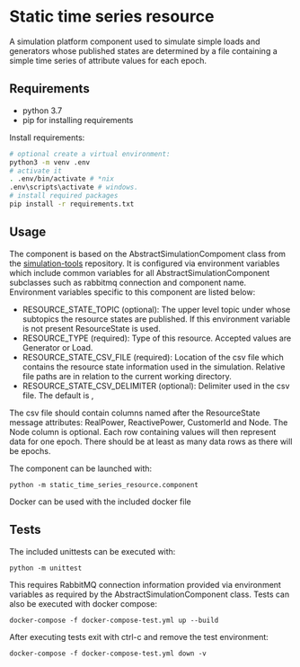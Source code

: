 # Static time series resource

A simulation platform component used to simulate simple loads and generators whose published states are determined by a file containing a simple time series of attribute values for each epoch.

## Requirements

- python 3.7
- pip for installing requirements

Install requirements:

```bash
# optional create a virtual environment:
python3 -m venv .env
# activate it
. .env/bin/activate # *nix
.env\scripts\activate # windows.
# install required packages
pip install -r requirements.txt
```

## Usage

The component is based on the AbstractSimulationCompoment class from the [simulation-tools](https://github.com/simcesplatform/simulation-tools)
 repository. It is configured via environment variables which include common variables for all AbstractSimulationComponent subclasses such as rabbitmq connection and component name. Environment variables specific to this component are listed below:
 
- RESOURCE_STATE_TOPIC (optional): The upper level topic under whose subtopics the resource states are published. If this environment variable is not present ResourceState is used.
- RESOURCE_TYPE (required): Type of this resource. Accepted values are Generator or Load.
- RESOURCE_STATE_CSV_FILE (required): Location of the csv file which contains the resource state information used in the simulation. Relative file paths are in relation to the current working directory.
- RESOURCE_STATE_CSV_DELIMITER (optional): Delimiter used in the csv file. The default is ,

The csv file should contain columns named after the ResourceState message attributes: RealPower, ReactivePower, CustomerId and Node. The Node column is optional. Each row containing values will then represent data for one epoch. There should be at least as many data rows as there will be epochs. 

The component can be launched with:

    python -m static_time_series_resource.component

Docker can be used with the included docker file

## Tests

The included unittests can be executed with:

    python -m unittest

This requires RabbitMQ connection information provided via environment variables as required by the AbstractSimulationComponent class. Tests can also be executed with docker compose:

    docker-compose -f docker-compose-test.yml up --build
    
After executing tests exit with ctrl-c and remove the test environment:

    docker-compose -f docker-compose-test.yml down -v